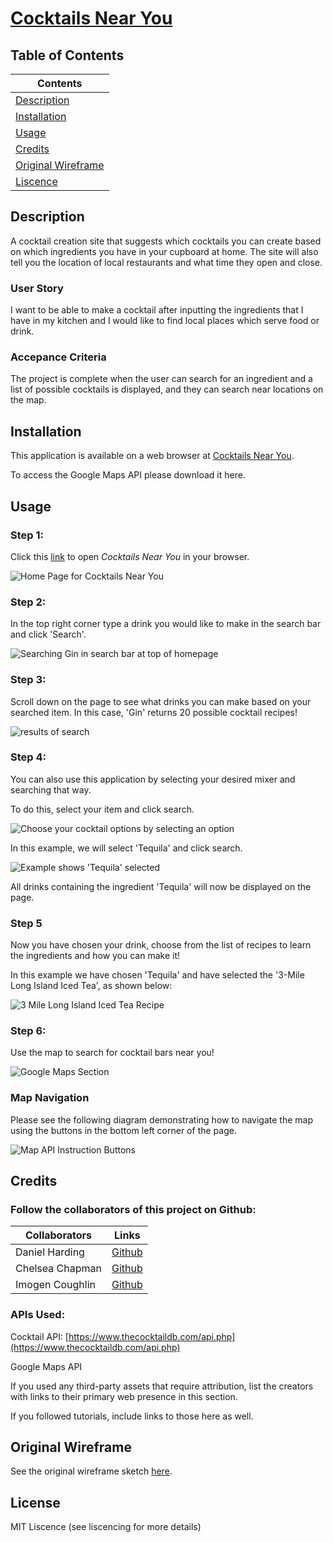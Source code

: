 # [Cocktails Near You](https://danielharding1.github.io/Whats_Near_You/)

## Table of Contents

| Contents                                  |
| ----------------------------------------- |
| [Description](#description)               |
| [Installation](#installation)             |
| [Usage](#usage)                           |
| [Credits](#credits)                       |
| [Original Wireframe](#original-wireframe) |
| [Liscence](#license)                      |

## Description

A cocktail creation site that suggests which cocktails you can create based on which ingredients you have in your cupboard at home. The site will also tell you the location of local restaurants and what time they open and close.

### User Story

I want to be able to make a cocktail after inputting the ingredients that I have in my kitchen and I would like to find local places which serve food or drink.

### Accepance Criteria

The project is complete when the user can search for an ingredient and a list of possible cocktails is displayed, and they can search near locations on the map.

## Installation

This application is available on a web browser at [Cocktails Near You](https://danielharding1.github.io/Whats_Near_You/).

To access the Google Maps API please download it here.

## Usage

### Step 1:

Click this [link](https://danielharding1.github.io/Whats_Near_You/) to open _Cocktails Near You_ in your browser.

![Home Page for Cocktails Near You](./assets/images/homepage.JPG)

### Step 2:

In the top right corner type a drink you would like to make in the search bar and click 'Search'.

![Searching Gin in search bar at top of homepage](./assets/images/ginsearch.JPG)

### Step 3:

Scroll down on the page to see what drinks you can make based on your searched item. In this case, 'Gin' returns 20 possible cocktail recipes!

![results of search](./assets/images/section2gin.JPG)

### Step 4:

You can also use this application by selecting your desired mixer and searching that way.

To do this, select your item and click search.

![Choose your cocktail options by selecting an option](/assets/images/choose.JPG)

In this example, we will select 'Tequila' and click search.

![Example shows 'Tequila' selected](/assets/images/tequilaexample.JPG)

All drinks containing the ingredient 'Tequila' will now be displayed on the page.

### Step 5

Now you have chosen your drink, choose from the list of recipes to learn the ingredients and how you can make it!

In this example we have chosen 'Tequila' and have selected the '3-Mile Long Island Iced Tea', as shown below:

![3 Mile Long Island Iced Tea Recipe](/assets/images/3milelong.JPG)

### Step 6:

Use the map to search for cocktail bars near you!

![Google Maps Section](/assets/images/mapapi.JPG)

### Map Navigation

Please see the following diagram demonstrating how to navigate the map using the buttons in the bottom left corner of the page.

![Map API Instruction Buttons](/assets/images/mapbuttons.JPG)

## Credits

### Follow the collaborators of this project on Github:

| Collaborators   | Links                                       |
| --------------- | ------------------------------------------- |
| Daniel Harding  | [Github](https://github.com/DanielHarding1) |
| Chelsea Chapman | [Github](https://github.com/chelsea32568)   |
| Imogen Coughlin | [Github](https://github.com/imogenc0)       |

### APIs Used:

Cocktail API: [https://www.thecocktaildb.com/api.php](https://www.thecocktaildb.com/api.php)

Google Maps API

If you used any third-party assets that require attribution, list the creators with links to their primary web presence in this section.

If you followed tutorials, include links to those here as well.

## Original Wireframe

See the original wireframe sketch [here](https://www.figma.com/file/kghCtOeXogrnqPNpB5Ybv6/Untitled?type=design&mode=design&t=o9e5IxTnjneO4udm-1).

## License

MIT Liscence (see liscencing for more details)
